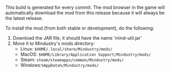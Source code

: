 This build is generated for every commit. The mod browser in the game will
automatically download the mod from this release because it will always be
the latest release.

To install the mod (from both stable or development), do the following:

1. Download the JAR file, it should have the name 'mind-util.jar'
2. Move it to Mindustry's mods directory:
   - Linux: `$HOME/.local/share/Mindustry/mods/`
   - MacOS: `$HOME/Library/Application Support/Mindustry/mods/`
   - Steam: `steam/steamapps/common/Mindustry/mods/`
   - Windows:`%AppData%/Mindustry/mods/`
